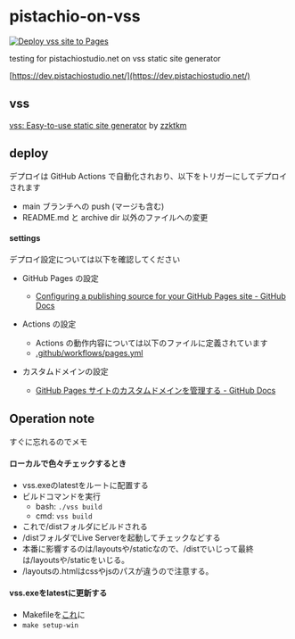 # pistachio-on-vss

[![Deploy vss site to Pages](https://github.com/pistachiostudio/pistachio-on-vss/actions/workflows/pages.yml/badge.svg)](https://github.com/pistachiostudio/pistachio-on-vss/actions/workflows/pages.yml)

testing for pistachiostudio.net on vss static site generator

[https://dev.pistachiostudio.net/](https://dev.pistachiostudio.net/)

## vss

[vss: Easy-to-use static site generator](https://github.com/vssio/vss) by [zzktkm](https://github.com/zztkm)

## deploy

デプロイは GitHub Actions で自動化されおり、以下をトリガーにしてデプロイされます

- main ブランチへの push (マージも含む)
- README.md と archive dir 以外のファイルへの変更

#### settings

デプロイ設定については以下を確認してください

- GitHub Pages の設定
    - [Configuring a publishing source for your GitHub Pages site - GitHub Docs](https://docs.github.com/ja/pages/getting-started-with-github-pages/configuring-a-publishing-source-for-your-github-pages-site#publishing-with-a-custom-github-actions-workflow)

- Actions の設定
    - Actions の動作内容については以下のファイルに定義されています
    - [.github/workflows/pages.yml](https://github.com/pistachiostudio/pistachio-on-vss/blob/main/.github/workflows/pages.yml)

- カスタムドメインの設定
    - [GitHub Pages サイトのカスタムドメインを管理する - GitHub Docs](https://docs.github.com/ja/pages/configuring-a-custom-domain-for-your-github-pages-site/managing-a-custom-domain-for-your-github-pages-site#configuring-a-subdomain)

## Operation note

すぐに忘れるのでメモ

#### ローカルで色々チェックするとき

- vss.exeのlatestをルートに配置する
- ビルドコマンドを実行
  - bash: `./vss build`
  - cmd: `vss build`
- これで/distフォルダにビルドされる
- /distフォルダでLive Serverを起動してチェックなどする
- 本番に影響するのは/layoutsや/staticなので、/distでいじって最終は/layoutsや/staticをいじる。
- /layoutsの.htmlはcssやjsのパスが違うので注意する。

#### vss.exeをlatestに更新する

- Makefileを[これ](https://github.com/veltiosoft/kansuya/blob/main/Makefile)に
- `make setup-win`